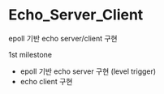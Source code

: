 # Echo_Server_Client

epoll 기반 echo server/client 구현

1st milestone
 - epoll 기반 echo server 구현 (level trigger)
 - echo client 구현
